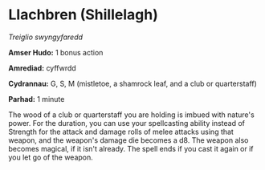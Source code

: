 # Llachbren (Shillelagh)

*Treiglio swyngyfaredd*

**Amser Hudo:** 1 bonus action

**Amrediad:** cyffwrdd

**Cydrannau:** G, S, M (mistletoe, a shamrock leaf, and a club or quarterstaff)

**Parhad:** 1 minute

The wood of a club or quarterstaff you are holding is imbued with nature's power. For the duration, you can use your spellcasting ability instead of Strength for the attack and damage rolls of melee attacks using that weapon, and the weapon's damage die becomes a d8. The weapon also becomes magical, if it isn't already. The spell ends if you cast it again or if you let go of the weapon.